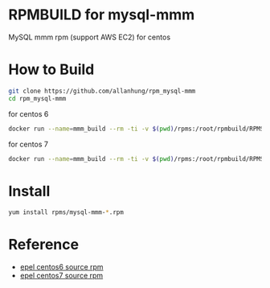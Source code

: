 RPMBUILD for mysql-mmm
=========================

MySQL mmm rpm (support AWS EC2) for centos

How to Build
=========
```sh
git clone https://github.com/allanhung/rpm_mysql-mmm
cd rpm_mysql-mmm
```

for centos 6
```sh
docker run --name=mmm_build --rm -ti -v $(pwd)/rpms:/root/rpmbuild/RPMS/x86_64 -v $(pwd)/rpms:/root/rpmbuild/RPMS/noarch -v $(pwd)/scripts:/usr/local/src/build centos:6 /bin/bash -c "/usr/local/src/build/centos6/build_mmm.sh"
```

for centos 7
```sh
docker run --name=mmm_build --rm -ti -v $(pwd)/rpms:/root/rpmbuild/RPMS/x86_64 -v $(pwd)/rpms:/root/rpmbuild/RPMS/noarch -v $(pwd)/scripts:/usr/local/src/build centos:7 /bin/bash -c "/usr/local/src/build/centos7/build_mmm.sh"
```

# Install
```sh
yum install rpms/mysql-mmm-*.rpm
```

# Reference #

  * [epel centos6 source rpm](http://rpmfind.net/linux/epel/6/SRPMS)
  * [epel centos7 source rpm](http://rpmfind.net/linux/epel/7/SRPMS)
